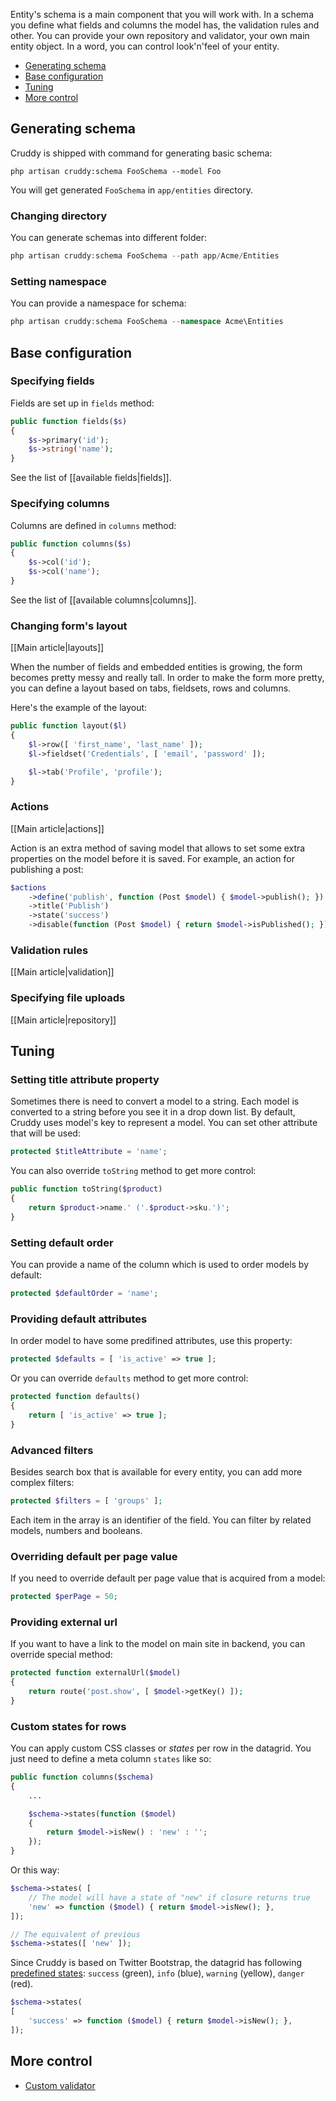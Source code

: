 Entity's schema is a main component that you will work with. In a schema you define
what fields and columns the model has, the validation rules and other. You can
provide your own repository and validator, your own main entity object. In a word,
you can control look'n'feel of your entity.

- [Generating schema](#generating-schema)
- [Base configuration](#base-configuration)
- [Tuning](#tuning)
- [More control](#more-control)

## Generating schema

Cruddy is shipped with command for generating basic schema:

```
php artisan cruddy:schema FooSchema --model Foo
```

You will get generated `FooSchema` in `app/entities` directory.

### Changing directory

You can generate schemas into different folder:

```php
php artisan cruddy:schema FooSchema --path app/Acme/Entities
```

### Setting namespace

You can provide a namespace for schema:

```php
php artisan cruddy:schema FooSchema --namespace Acme\Entities
```

## Base configuration

### Specifying fields

Fields are set up in `fields` method:

```php
public function fields($s)
{
    $s->primary('id');
    $s->string('name');
}
```

See the list of [[available fields|fields]].

### Specifying columns

Columns are defined in `columns` method:

```php
public function columns($s)
{
    $s->col('id');
    $s->col('name');
}
```

See the list of [[available columns|columns]].

### Changing form's layout

[[Main article|layouts]]

When the number of fields and embedded entities is growing, the form becomes pretty
messy and really tall. In order to make the form more pretty, you can define a layout
based on tabs, fieldsets, rows and columns.

Here's the example of the layout:


```php
public function layout($l)
{
    $l->row([ 'first_name', 'last_name' ]);
    $l->fieldset('Credentials', [ 'email', 'password' ]);

    $l->tab('Profile', 'profile');
}
```

### Actions

[[Main article|actions]]

Action is an extra method of saving model that allows to set some extra properties on the model
before it is saved. For example, an action for publishing a post:

```php
$actions
    ->define('publish', function (Post $model) { $model->publish(); })
    ->title('Publish')
    ->state('success')
    ->disable(function (Post $model) { return $model->isPublished(); });
```

### Validation rules

[[Main article|validation]]

### Specifying file uploads

[[Main article|repository]]

## Tuning

### Setting title attribute property

Sometimes there is need to convert a model to a string. Each model is converted
to a string before you see it in a drop down list. By default, Cruddy uses model's
key to represent a model. You can set other attribute that will be used:

```php
protected $titleAttribute = 'name';
```
You can also override `toString` method to get more control:

```php
public function toString($product)
{
    return $product->name.' ('.$product->sku.')';
}
```

### Setting default order

You can provide a name of the column which is used to order models by default:

```php
protected $defaultOrder = 'name';
```

### Providing default attributes

In order model to have some predifined attributes, use this property:

```php
protected $defaults = [ 'is_active' => true ];
```

Or you can override `defaults` method to get more control:

```php
protected function defaults()
{
    return [ 'is_active' => true ];
}
```

### Advanced filters

Besides search box that is available for every entity, you can add more complex
filters:

```php
protected $filters = [ 'groups' ];
```

Each item in the array is an identifier of the field. You can filter by related
models, numbers and booleans.

### Overriding default per page value

If you need to override default per page value that is acquired from a model:

```php
protected $perPage = 50;
```

### Providing external url

If you want to have a link to the model on main site in backend, you can override
special method:

```php
protected function externalUrl($model)
{
    return route('post.show', [ $model->getKey() ]);
}
```

### Custom states for rows

You can apply custom CSS classes or _states_ per row in the datagrid. You
just need to define a meta column `states` like so:

```php
public function columns($schema)
{
    ...

    $schema->states(function ($model)
    {
        return $model->isNew() : 'new' : '';    
    });
}
```

Or this way:

```php
$schema->states( [
    // The model will have a state of "new" if closure returns true
    'new' => function ($model) { return $model->isNew(); },
]);

// The equivalent of previous
$schema->states([ 'new' ]);
```

Since Cruddy is based on Twitter Bootstrap, the datagrid has following
[predefined states](http://getbootstrap.com/css/#tables-contextual-classes): 
`success` (green), `info` (blue), `warning` (yellow), `danger` (red).

```php
$schema->states(
[
    'success' => function ($model) { return $model->isNew(); },
]);
```

## More control

- [Custom validator](validation#custom-validator)
